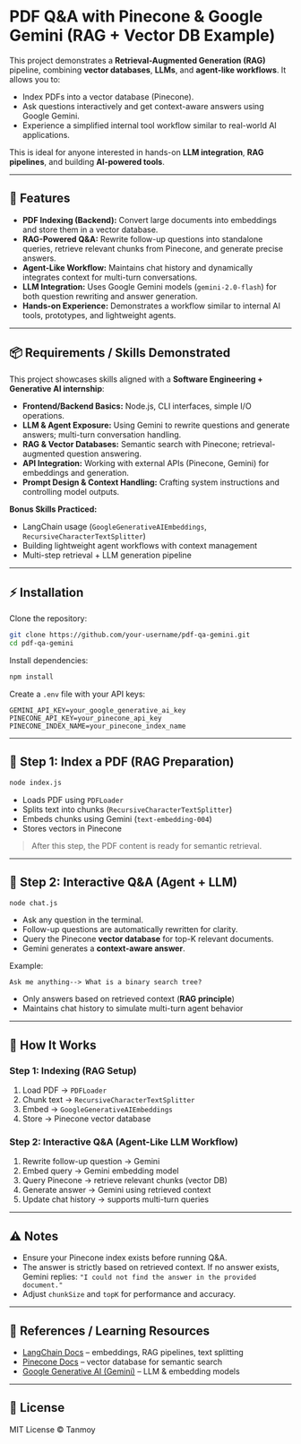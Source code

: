 # PDF Q&A with Pinecone & Google Gemini (RAG + Vector DB Example)

This project demonstrates a **Retrieval-Augmented Generation (RAG)** pipeline, combining **vector databases**, **LLMs**, and **agent-like workflows**. It allows you to:

- Index PDFs into a vector database (Pinecone).
- Ask questions interactively and get context-aware answers using Google Gemini.
- Experience a simplified internal tool workflow similar to real-world AI applications.

This is ideal for anyone interested in hands-on **LLM integration**, **RAG pipelines**, and building **AI-powered tools**.

---

## 🚀 Features

- **PDF Indexing (Backend):** Convert large documents into embeddings and store them in a vector database.
- **RAG-Powered Q&A:** Rewrite follow-up questions into standalone queries, retrieve relevant chunks from Pinecone, and generate precise answers.
- **Agent-Like Workflow:** Maintains chat history and dynamically integrates context for multi-turn conversations.
- **LLM Integration:** Uses Google Gemini models (`gemini-2.0-flash`) for both question rewriting and answer generation.
- **Hands-on Experience:** Demonstrates a workflow similar to internal AI tools, prototypes, and lightweight agents.

---

## 📦 Requirements / Skills Demonstrated

This project showcases skills aligned with a **Software Engineering + Generative AI internship**:

- **Frontend/Backend Basics:** Node.js, CLI interfaces, simple I/O operations.
- **LLM & Agent Exposure:** Using Gemini to rewrite questions and generate answers; multi-turn conversation handling.
- **RAG & Vector Databases:** Semantic search with Pinecone; retrieval-augmented question answering.
- **API Integration:** Working with external APIs (Pinecone, Gemini) for embeddings and generation.
- **Prompt Design & Context Handling:** Crafting system instructions and controlling model outputs.

**Bonus Skills Practiced:**

- LangChain usage (`GoogleGenerativeAIEmbeddings`, `RecursiveCharacterTextSplitter`)
- Building lightweight agent workflows with context management
- Multi-step retrieval + LLM generation pipeline

---

## ⚡ Installation

Clone the repository:

```bash
git clone https://github.com/your-username/pdf-qa-gemini.git
cd pdf-qa-gemini
```

Install dependencies:

```bash
npm install
```

Create a `.env` file with your API keys:

```dotenv
GEMINI_API_KEY=your_google_generative_ai_key
PINECONE_API_KEY=your_pinecone_api_key
PINECONE_INDEX_NAME=your_pinecone_index_name
```

---

## 📄 Step 1: Index a PDF (RAG Preparation)

```bash
node index.js
```

- Loads PDF using `PDFLoader`
- Splits text into chunks (`RecursiveCharacterTextSplitter`)
- Embeds chunks using Gemini (`text-embedding-004`)
- Stores vectors in Pinecone

> After this step, the PDF content is ready for semantic retrieval.

---

## 💬 Step 2: Interactive Q&A (Agent + LLM)

```bash
node chat.js
```

- Ask any question in the terminal.
- Follow-up questions are automatically rewritten for clarity.
- Query the Pinecone **vector database** for top-K relevant documents.
- Gemini generates a **context-aware answer**.

Example:

```text
Ask me anything--> What is a binary search tree?
```

- Only answers based on retrieved context (**RAG principle**)
- Maintains chat history to simulate multi-turn agent behavior

---

## 🧠 How It Works

### Step 1: Indexing (RAG Setup)

1. Load PDF → `PDFLoader`
2. Chunk text → `RecursiveCharacterTextSplitter`
3. Embed → `GoogleGenerativeAIEmbeddings`
4. Store → Pinecone vector database

### Step 2: Interactive Q&A (Agent-Like LLM Workflow)

1. Rewrite follow-up question → Gemini
2. Embed query → Gemini embedding model
3. Query Pinecone → retrieve relevant chunks (vector DB)
4. Generate answer → Gemini using retrieved context
5. Update chat history → supports multi-turn queries

---

## ⚠️ Notes

- Ensure your Pinecone index exists before running Q&A.
- The answer is strictly based on retrieved context. If no answer exists, Gemini replies:
  `"I could not find the answer in the provided document."`
- Adjust `chunkSize` and `topK` for performance and accuracy.

---

## 🔗 References / Learning Resources

- [LangChain Docs](https://www.langchain.com/docs/) – embeddings, RAG pipelines, text splitting
- [Pinecone Docs](https://www.pinecone.io/docs/) – vector database for semantic search
- [Google Generative AI (Gemini)](https://developers.generativeai.google/) – LLM & embedding models

---

## 📜 License

MIT License © Tanmoy

